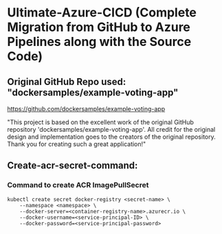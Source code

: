 # Ultimate-Azure-CICD (Complete Migration from GitHub to Azure Pipelines along with the Source Code)

## Original GitHub Repo used: "dockersamples/example-voting-app"
https://github.com/dockersamples/example-voting-app

"This project is based on the excellent work of the original GitHub repository 'dockersamples/example-voting-app'. All credit for the original design and implementation goes to the creators of the original repository. Thank you for creating such a great application!"

## Create-acr-secret-command:

### Command to create ACR ImagePullSecret

```
kubectl create secret docker-registry <secret-name> \
    --namespace <namespace> \
    --docker-server=<container-registry-name>.azurecr.io \
    --docker-username=<service-principal-ID> \
    --docker-password=<service-principal-password>
```
